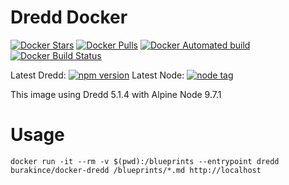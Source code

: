 # Dredd Docker

[![Docker Stars](https://img.shields.io/docker/stars/burakince/docker-dredd.svg)](https://hub.docker.com/r/burakince/docker-dredd/) [![Docker Pulls](https://img.shields.io/docker/pulls/burakince/docker-dredd.svg)](https://hub.docker.com/r/burakince/docker-dredd/) [![Docker Automated build](https://img.shields.io/docker/automated/burakince/docker-dredd.svg)](https://hub.docker.com/r/burakince/docker-dredd/) [![Docker Build Status](https://img.shields.io/docker/build/burakince/docker-dredd.svg)](https://hub.docker.com/r/burakince/docker-dredd/)

Latest Dredd: [![npm version](https://badge.fury.io/js/dredd.svg)](https://www.npmjs.com/package/dredd)
Latest Node: [![node tag](https://img.shields.io/github/tag/nodejs/node.svg)](https://github.com/nodejs/node)

This image using Dredd 5.1.4 with Alpine Node 9.7.1

# Usage

```
docker run -it --rm -v $(pwd):/blueprints --entrypoint dredd burakince/docker-dredd /blueprints/*.md http://localhost
```
